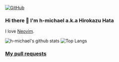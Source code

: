 [![GitHub](https://img.shields.io/github/followers/h-michael?label=Follow&style=social)](https://github.com/h-michael)

### Hi there 👋 I'm h-michael a.k.a Hirokazu Hata

I love [Neovim](https://neovim.io/).

![h-michael's github stats](https://github-readme-stats.vercel.app/api?username=h-michael&show_icons=true&count_private=true&line_height=33)
![Top Langs](https://github-readme-stats.vercel.app/api/top-langs/?username=h-michael&hide=html)

### [My pull requests](https://github.com/search?q=sort%3Areactions-%2B1+author%3Ah-michael+type%3Apr+-user%3Ah-michael&type=Issues)
